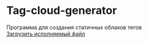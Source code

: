 # Tag-cloud-generator
Программа для создания статичных облаков тегов </br>
[Загрузить исполняемый файл](https://yadi.sk/d/6kvSSizzr2yRc)
